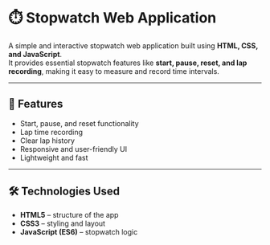 # ⏱️ Stopwatch Web Application

A simple and interactive stopwatch web application built using **HTML, CSS, and JavaScript**.  
It provides essential stopwatch features like **start, pause, reset, and lap recording**, making it easy to measure and record time intervals.

---

## 🚀 Features
- Start, pause, and reset functionality  
- Lap time recording  
- Clear lap history  
- Responsive and user-friendly UI  
- Lightweight and fast  

---

## 🛠️ Technologies Used
- **HTML5** – structure of the app  
- **CSS3** – styling and layout  
- **JavaScript (ES6)** – stopwatch logic  
